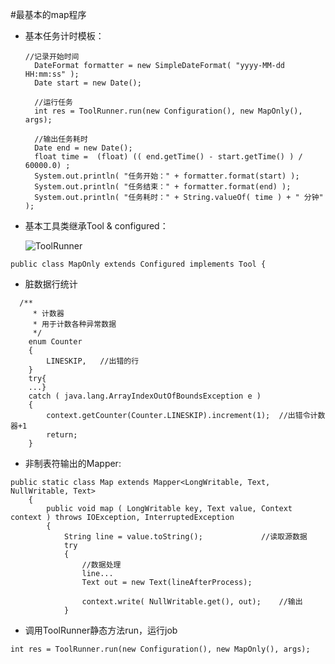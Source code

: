 #最基本的map程序
- 基本任务计时模板：
  ```
  //记录开始时间
	DateFormat formatter = new SimpleDateFormat( "yyyy-MM-dd HH:mm:ss" );
	Date start = new Date();
	
	//运行任务
	int res = ToolRunner.run(new Configuration(), new MapOnly(), args);

	//输出任务耗时
	Date end = new Date();
	float time =  (float) (( end.getTime() - start.getTime() ) / 60000.0) ;
	System.out.println( "任务开始：" + formatter.format(start) );
	System.out.println( "任务结束：" + formatter.format(end) );
	System.out.println( "任务耗时：" + String.valueOf( time ) + " 分钟" ); 
  ```

- 基本工具类继承Tool & configured：

  ![ToolRunner](http://notes-wordpress.stor.sinaapp.com/uploads/2013/05/inherit.png)
```
public class MapOnly extends Configured implements Tool {	
```
- 脏数据行统计
```
  /**  
	 * 计数器
	 * 用于计数各种异常数据
	 */  
	enum Counter 
	{
		LINESKIP,	//出错的行
	}
	try{
	...}
	catch ( java.lang.ArrayIndexOutOfBoundsException e )
	{
		context.getCounter(Counter.LINESKIP).increment(1);	//出错令计数器+1
		return;
	}
```
- 非制表符输出的Mapper:
```
public static class Map extends Mapper<LongWritable, Text, NullWritable, Text> 
	{
		public void map ( LongWritable key, Text value, Context context ) throws IOException, InterruptedException 
		{
			String line = value.toString();				//读取源数据
			try
			{	
				//数据处理
				line...
				Text out = new Text(lineAfterProcess);
				
				context.write( NullWritable.get(), out);	//输出
			}
```
- 调用ToolRunner静态方法run，运行job
```
int res = ToolRunner.run(new Configuration(), new MapOnly(), args);
```
